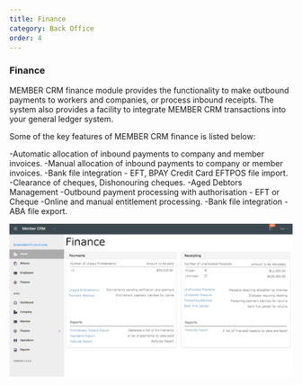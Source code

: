```yaml
---
title: Finance
category: Back Office
order: 4
---
```


### Finance

MEMBER CRM finance module provides the functionality to make outbound payments to workers and companies, or process inbound receipts. The system also provides a facility to integrate MEMBER CRM transactions into your general ledger system.

Some of the key features of MEMBER CRM finance is listed below:

-Automatic allocation of inbound payments to company and member invoices. 
-Manual allocation of inbound payments to company or member invoices.
-Bank file integration - EFT, BPAY Credit Card EFTPOS file import.
-Clearance of cheques, Dishonouring cheques.
-Aged Debtors Management
-Outbound payment processing with authorisation - EFT or Cheque
-Online and manual entitlement processing. 
-Bank file integration - ABA file export.

![Dashboard](https://github.com/zacbaron/member_overview/raw/master/images/Back_Office/finance.png "Dashboard")
